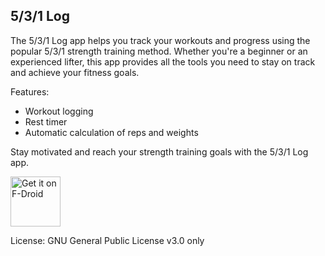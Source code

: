 5/3/1 Log
---------

The 5/3/1 Log app helps you track your workouts and progress using the popular 5/3/1 strength training method. Whether you're a beginner or an experienced lifter, this app provides all the tools you need to stay on track and achieve your fitness goals.

Features:
- Workout logging
- Rest timer
- Automatic calculation of reps and weights

Stay motivated and reach your strength training goals with the 5/3/1 Log app.

[<img src="https://fdroid.gitlab.io/artwork/badge/get-it-on.png"
     alt="Get it on F-Droid"
     height="80">](https://f-droid.org/packages/com.willamesjr.fivetlog/)

License: GNU General Public License v3.0 only
